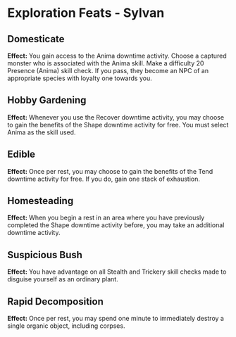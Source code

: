 # Exploration Feats - Sylvan

## Domesticate

**Effect:** You gain access to the Anima downtime activity. Choose a captured monster who is associated with the Anima skill. Make a difficulty 20 Presence (Anima) skill check. If you pass, they become an NPC of an appropriate species with loyalty one towards you.

## Hobby Gardening

**Effect:** Whenever you use the Recover downtime activity, you may choose to gain the benefits of the Shape downtime activity for free. You must select Anima as the skill used.

## Edible

**Effect:** Once per rest, you may choose to gain the benefits of the Tend downtime activity for free. If you do, gain one stack of exhaustion.

## Homesteading

**Effect:** When you begin a rest in an area where you have previously completed the Shape downtime activity before, you may take an additional downtime activity.

## Suspicious Bush

**Effect:** You have advantage on all Stealth and Trickery skill checks made to disguise yourself as an ordinary plant.

## Rapid Decomposition

**Effect:** Once per rest, you may spend one minute to immediately destroy a single organic object, including corpses.
